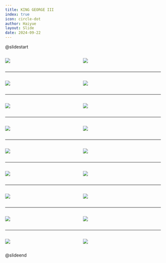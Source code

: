 ```yaml
---
title: KING GEORGE III
index: true
icon: circle-dot
author: Haiyue
layout: Slide
date: 2024-09-22
---
```

 
@slidestart

<div style="display:flex">
<div style="flex:1">

![](https://raw.githubusercontent.com/yclord/reading/refs/heads/master/english/Level-X/KING%20GEORGE%20III/001.webp)
</div>
<div style="flex:1">

![](https://raw.githubusercontent.com/yclord/reading/refs/heads/master/english/Level-X/KING%20GEORGE%20III/002.webp)
</div>
</div>

---

<div style="display:flex">
<div style="flex:1">

![](https://raw.githubusercontent.com/yclord/reading/refs/heads/master/english/Level-X/KING%20GEORGE%20III/003.webp)
</div>
<div style="flex:1">

![](https://raw.githubusercontent.com/yclord/reading/refs/heads/master/english/Level-X/KING%20GEORGE%20III/004.webp)
</div>
</div>

---

<div style="display:flex">
<div style="flex:1">

![](https://raw.githubusercontent.com/yclord/reading/refs/heads/master/english/Level-X/KING%20GEORGE%20III/005.webp)
</div>
<div style="flex:1">

![](https://raw.githubusercontent.com/yclord/reading/refs/heads/master/english/Level-X/KING%20GEORGE%20III/006.webp)
</div>
</div>

---

<div style="display:flex">
<div style="flex:1">

![](https://raw.githubusercontent.com/yclord/reading/refs/heads/master/english/Level-X/KING%20GEORGE%20III/007.webp)
</div>
<div style="flex:1">

![](https://raw.githubusercontent.com/yclord/reading/refs/heads/master/english/Level-X/KING%20GEORGE%20III/008.webp)
</div>
</div>

---

<div style="display:flex">
<div style="flex:1">

![](https://raw.githubusercontent.com/yclord/reading/refs/heads/master/english/Level-X/KING%20GEORGE%20III/009.webp)
</div>
<div style="flex:1">

![](https://raw.githubusercontent.com/yclord/reading/refs/heads/master/english/Level-X/KING%20GEORGE%20III/010.webp)
</div>
</div>

---

<div style="display:flex">
<div style="flex:1">

![](https://raw.githubusercontent.com/yclord/reading/refs/heads/master/english/Level-X/KING%20GEORGE%20III/011.webp)
</div>
<div style="flex:1">

![](https://raw.githubusercontent.com/yclord/reading/refs/heads/master/english/Level-X/KING%20GEORGE%20III/012.webp)
</div>
</div>

---

<div style="display:flex">
<div style="flex:1">

![](https://raw.githubusercontent.com/yclord/reading/refs/heads/master/english/Level-X/KING%20GEORGE%20III/013.webp)
</div>
<div style="flex:1">

![](https://raw.githubusercontent.com/yclord/reading/refs/heads/master/english/Level-X/KING%20GEORGE%20III/014.webp)
</div>
</div>

---

<div style="display:flex">
<div style="flex:1">

![](https://raw.githubusercontent.com/yclord/reading/refs/heads/master/english/Level-X/KING%20GEORGE%20III/015.webp)
</div>
<div style="flex:1">

![](https://raw.githubusercontent.com/yclord/reading/refs/heads/master/english/Level-X/KING%20GEORGE%20III/016.webp)
</div>
</div>

---

<div style="display:flex">
<div style="flex:1">

![](https://raw.githubusercontent.com/yclord/reading/refs/heads/master/english/Level-X/KING%20GEORGE%20III/017.webp)
</div>
<div style="flex:1">

![](https://raw.githubusercontent.com/yclord/reading/refs/heads/master/english/Level-X/KING%20GEORGE%20III/018.webp)
</div>
</div>

@slideend